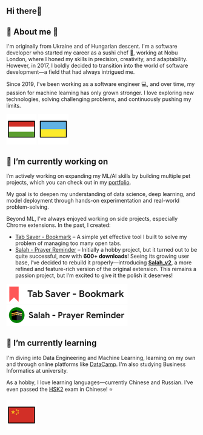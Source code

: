 ## Hi there👋

## 🙋 About me 🍙

I'm originally from Ukraine and of Hungarian descent. I'm a software developer who started my career as a sushi chef 🍣, working at Nobu London, where I honed my skills in precision, creativity, and adaptability.
However, in 2017, I boldly decided to transition into the world of software development—a field that had always intrigued me.

Since 2019, I've been working as a software engineer 💻, and over time, my passion for machine learning has only grown stronger. I love exploring new technologies, solving challenging problems, and continuously pushing my limits.

![hungarian flag](assets/hu2.png)
![ukrainian flag](assets/ua2.png)

## 🚀 I’m currently working on

I’m actively working on expanding my ML/AI skills by building multiple pet projects, which you can check out in my [portfolio]().

My goal is to deepen my understanding of data science, deep learning, and model deployment through hands-on experimentation and real-world problem-solving.

Beyond ML, I’ve always enjoyed working on side projects, especially Chrome extensions. In the past, I created:

- [Tab Saver - Bookmark](https://chromewebstore.google.com/detail/tab-saver-bookmark/akoelkdffpbphokikhegnneomleldhfo?authuser=0&hl=hu) – A simple yet effective tool I built to solve my problem of managing too many open tabs.
- [Salah - Prayer Reminder](https://chromewebstore.google.com/detail/salah-prayer-reminder/eglgbgmahngnflijjdhghhdbflgdceif?authuser=0&hl=hu) – Initially a hobby project, but it turned out to be quite successful, now with **600+ downloads**!
  Seeing its growing user base, I’ve decided to rebuild it properly—introducing **[Salah_v2](https://github.com/DanielSzakacs/Salah-PRv2)**, a more refined and feature-rich version of the original extension. This remains a passion project, but I’m excited to give it the polish it deserves!

[![tab_saver](assets/tab3.png)](https://chromewebstore.google.com/detail/tab-saver-bookmark/akoelkdffpbphokikhegnneomleldhfo?authuser=0&hl=hu)
[![salah](assets/salah3.png)](https://chromewebstore.google.com/detail/salah-prayer-reminder/eglgbgmahngnflijjdhghhdbflgdceif?authuser=0&hl=hu)

## 🌱 I’m currently learning

I'm diving into Data Engineering and Machine Learning, learning on my own and through online platforms like [DataCamp](https://www.datacamp.com/portfolio/danielszakacsit).
I'm also studying Business Informatics at university.

As a hobby, I love learning languages—currently Chinese and Russian. I’ve even passed the [HSK2](https://www.chinesetest.cn/HSK) exam in Chinese! ⭐

[![chinese flag](assets/cn4.png)](https://www.chinesetest.cn/HSK)

<!-- ![russian flag](assets/ru2.png) -->

<!--
**DanielSzakacs/danielszakacs** is a ✨ _special_ ✨ repository because its `README.md` (this file) appears on your GitHub profile.

Here are some ideas to get you started:

- 🔭 I’m currently working on ...
- 🌱 I’m currently learning ...
- 👯 I’m looking to collaborate on ...
- 🤔 I’m looking for help with ...
- 💬 Ask me about ...
- 📫 How to reach me: ...
- 😄 Pronouns: ...
- ⚡ Fun fact: ...
-->
